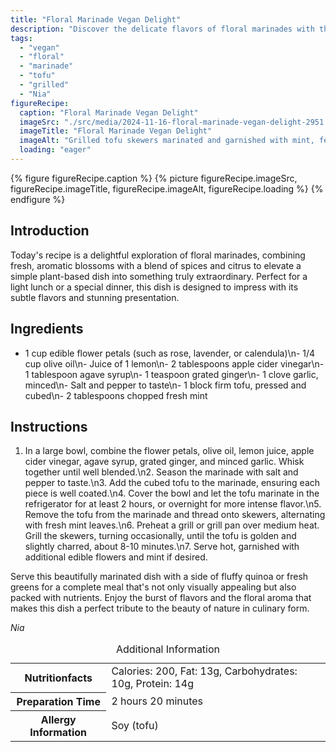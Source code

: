 ```yaml
---
title: "Floral Marinade Vegan Delight"
description: "Discover the delicate flavors of floral marinades with this vegan tofu dish, infused with edible flowers and aromatic spices, perfect for a light and elegant meal."
tags:
  - "vegan"
  - "floral"
  - "marinade"
  - "tofu"
  - "grilled"
  - "Nia"
figureRecipe: 
  caption: "Floral Marinade Vegan Delight"
  imageSrc: "./src/media/2024-11-16-floral-marinade-vegan-delight-2951.png"
  imageTitle: "Floral Marinade Vegan Delight"
  imageAlt: "Grilled tofu skewers marinated and garnished with mint, featuring edible flowers like rose and lavender, served with quinoa or greens."
  loading: "eager"
---
```


{% figure figureRecipe.caption %}
{% picture figureRecipe.imageSrc, figureRecipe.imageTitle, figureRecipe.imageAlt, figureRecipe.loading %}
{% endfigure %}

## Introduction

Today's recipe is a delightful exploration of floral marinades, combining fresh, aromatic blossoms with a blend of spices and citrus to elevate a simple plant-based dish into something truly extraordinary. Perfect for a light lunch or a special dinner, this dish is designed to impress with its subtle flavors and stunning presentation.

## Ingredients

- 1 cup edible flower petals (such as rose, lavender, or calendula)\n- 1/4 cup olive oil\n- Juice of 1 lemon\n- 2 tablespoons apple cider vinegar\n- 1 tablespoon agave syrup\n- 1 teaspoon grated ginger\n- 1 clove garlic, minced\n- Salt and pepper to taste\n- 1 block firm tofu, pressed and cubed\n- 2 tablespoons chopped fresh mint

## Instructions

1. In a large bowl, combine the flower petals, olive oil, lemon juice, apple cider vinegar, agave syrup, grated ginger, and minced garlic. Whisk together until well blended.\n2. Season the marinade with salt and pepper to taste.\n3. Add the cubed tofu to the marinade, ensuring each piece is well coated.\n4. Cover the bowl and let the tofu marinate in the refrigerator for at least 2 hours, or overnight for more intense flavor.\n5. Remove the tofu from the marinade and thread onto skewers, alternating with fresh mint leaves.\n6. Preheat a grill or grill pan over medium heat. Grill the skewers, turning occasionally, until the tofu is golden and slightly charred, about 8-10 minutes.\n7. Serve hot, garnished with additional edible flowers and mint if desired.

Serve this beautifully marinated dish with a side of fluffy quinoa or fresh greens for a complete meal that's not only visually appealing but also packed with nutrients. Enjoy the burst of flavors and the floral aroma that makes this dish a perfect tribute to the beauty of nature in culinary form.

*Nia*

<table><caption class='sr-only'>Additional Information</caption><tr><th>Nutritionfacts</th><td>Calories: 200, Fat: 13g, Carbohydrates: 10g, Protein: 14g&nbsp;</td></tr><tr><th>Preparation Time</th><td>2 hours 20 minutes&nbsp;</td></tr><tr><th>Allergy Information</th><td>Soy (tofu)&nbsp;</td></tr></table>

